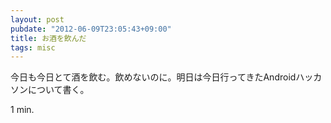 ```yaml
---
layout: post
pubdate: "2012-06-09T23:05:43+09:00"
title: お酒を飲んだ
tags: misc
---
```

今日も今日とて酒を飲む。飲めないのに。明日は今日行ってきたAndroidハッカソンについて書く。

1 min.
